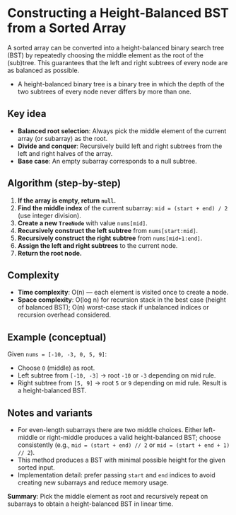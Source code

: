 # Constructing a Height-Balanced BST from a Sorted Array

A sorted array can be converted into a height-balanced binary search tree (BST) by repeatedly choosing the middle element as the root of the (sub)tree. This guarantees that the left and right subtrees of every node are as balanced as possible.

- A height-balanced binary tree is a binary tree in which the depth of the two subtrees of every node never differs by more than one.

## Key idea
- **Balanced root selection**: Always pick the middle element of the current array (or subarray) as the root.  
- **Divide and conquer**: Recursively build left and right subtrees from the left and right halves of the array.
- **Base case**: An empty subarray corresponds to a null subtree.

## Algorithm (step-by-step)
1. **If the array is empty, return `null`.**  
2. **Find the middle index** of the current subarray: `mid = (start + end) / 2` (use integer division).  
3. **Create a new `TreeNode`** with value `nums[mid]`.  
4. **Recursively construct the left subtree** from `nums[start:mid]`.  
5. **Recursively construct the right subtree** from `nums[mid+1:end]`.  
6. **Assign the left and right subtrees** to the current node.  
7. **Return the root node.**

## Complexity
- **Time complexity**: O(n) — each element is visited once to create a node.  
- **Space complexity**: O(log n) for recursion stack in the best case (height of balanced BST); O(n) worst-case stack if unbalanced indices or recursion overhead considered.

## Example (conceptual)
Given `nums = [-10, -3, 0, 5, 9]`:
- Choose `0` (middle) as root.
- Left subtree from `[-10, -3]` → root `-10` or `-3` depending on mid rule.
- Right subtree from `[5, 9]` → root `5` or `9` depending on mid rule.
Result is a height-balanced BST.

## Notes and variants
- For even-length subarrays there are two middle choices. Either left-middle or right-middle produces a valid height-balanced BST; choose consistently (e.g., `mid = (start + end) // 2` or `mid = (start + end + 1) // 2`).
- This method produces a BST with minimal possible height for the given sorted input.
- Implementation detail: prefer passing `start` and `end` indices to avoid creating new subarrays and reduce memory usage.

**Summary**: Pick the middle element as root and recursively repeat on subarrays to obtain a height-balanced BST in linear time.
